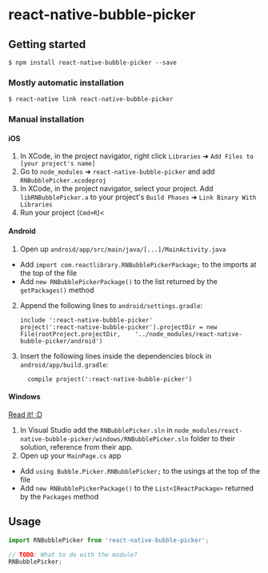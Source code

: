 
# react-native-bubble-picker

## Getting started

`$ npm install react-native-bubble-picker --save`

### Mostly automatic installation

`$ react-native link react-native-bubble-picker`

### Manual installation


#### iOS

1. In XCode, in the project navigator, right click `Libraries` ➜ `Add Files to [your project's name]`
2. Go to `node_modules` ➜ `react-native-bubble-picker` and add `RNBubblePicker.xcodeproj`
3. In XCode, in the project navigator, select your project. Add `libRNBubblePicker.a` to your project's `Build Phases` ➜ `Link Binary With Libraries`
4. Run your project (`Cmd+R`)<

#### Android

1. Open up `android/app/src/main/java/[...]/MainActivity.java`
  - Add `import com.reactlibrary.RNBubblePickerPackage;` to the imports at the top of the file
  - Add `new RNBubblePickerPackage()` to the list returned by the `getPackages()` method
2. Append the following lines to `android/settings.gradle`:
  	```
  	include ':react-native-bubble-picker'
  	project(':react-native-bubble-picker').projectDir = new File(rootProject.projectDir, 	'../node_modules/react-native-bubble-picker/android')
  	```
3. Insert the following lines inside the dependencies block in `android/app/build.gradle`:
  	```
      compile project(':react-native-bubble-picker')
  	```

#### Windows
[Read it! :D](https://github.com/ReactWindows/react-native)

1. In Visual Studio add the `RNBubblePicker.sln` in `node_modules/react-native-bubble-picker/windows/RNBubblePicker.sln` folder to their solution, reference from their app.
2. Open up your `MainPage.cs` app
  - Add `using Bubble.Picker.RNBubblePicker;` to the usings at the top of the file
  - Add `new RNBubblePickerPackage()` to the `List<IReactPackage>` returned by the `Packages` method


## Usage
```javascript
import RNBubblePicker from 'react-native-bubble-picker';

// TODO: What to do with the module?
RNBubblePicker;
```
  